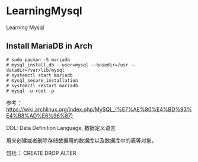 # LearningMysql
Learning Mysql

## Install MariaDB in Arch

```
# sudo pacman -S mariadb
# mysql_install_db --user=mysql --basedir=/usr --datadir=/var/lib/mysql
# systemctl start mariadb
# mysql_secure_installation
# systemctl restart mariadb
# mysql -u root -p

```

参考：
https://wiki.archlinux.org/index.php/MySQL_(%E7%AE%80%E4%BD%93%E4%B8%AD%E6%96%87)

DDL: Data Definition Language, 数据定义语言

用来创建或者删除存储数据用的数据库以及数据库中的表等对象。

包括： CREATE DROP ALTER
